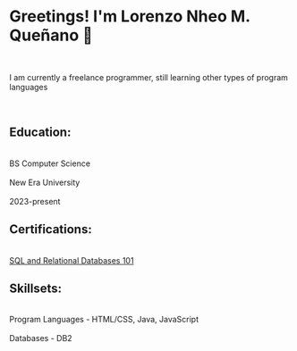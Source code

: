 <h1>Greetings! I'm Lorenzo Nheo M. Queñano 👋</h1>
<br><p>I am currently a freelance programmer, still learning other types of program languages</p>
</br>
<h2>Education:</h2>
<br>BS Computer Science</br>
<br>New Era University</br>
<br>2023-present</br>

<h2>Certifications:</h2>
<br><a href="http://github.com/lnmquenano">SQL and Relational Databases 101</a></br>

<h2>Skillsets:</h2>
<br>Program Languages - HTML/CSS, Java, JavaScript</br>
<br>Databases - DB2</br>
